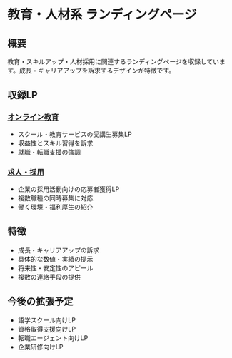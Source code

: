 # 教育・人材系 ランディングページ

## 概要
教育・スキルアップ・人材採用に関連するランディングページを収録しています。成長・キャリアアップを訴求するデザインが特徴です。

## 収録LP

### [オンライン教育](./online-education-lp/)
- スクール・教育サービスの受講生募集LP
- 収益性とスキル習得を訴求
- 就職・転職支援の強調

### [求人・採用](./job-recruitment-lp/)
- 企業の採用活動向けの応募者獲得LP
- 複数職種の同時募集に対応
- 働く環境・福利厚生の紹介

## 特徴
- 成長・キャリアアップの訴求
- 具体的な数値・実績の提示
- 将来性・安定性のアピール
- 複数の連絡手段の提供

## 今後の拡張予定
- 語学スクール向けLP
- 資格取得支援向けLP
- 転職エージェント向けLP
- 企業研修向けLP